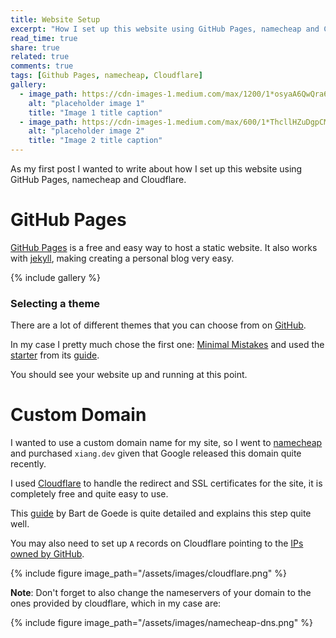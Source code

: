 ```yaml
---
title: Website Setup
excerpt: "How I set up this website using GitHub Pages, namecheap and Cloudflare"
read_time: true
share: true
related: true
comments: true
tags: [Github Pages, namecheap, Cloudflare]
gallery:
  - image_path: https://cdn-images-1.medium.com/max/1200/1*osyaA6QwQra6llfoFYAOkw.png
    alt: "placeholder image 1"
    title: "Image 1 title caption"
  - image_path: https://cdn-images-1.medium.com/max/600/1*ThcllHZuDgpCMUCjYLqQag.png
    alt: "placeholder image 2"
    title: "Image 2 title caption"
---
```


As my first post I wanted to write about how I set up this website using GitHub Pages, namecheap and Cloudflare.

# GitHub Pages

[GitHub Pages](https://pages.github.com/) is a free and easy way to host a static website. It also works with [jekyll](https://jekyllrb.com/), making creating a personal blog very easy.

{% include gallery %}

### Selecting a theme

There are a lot of different themes that you can choose from on [GitHub](https://github.com/topics/jekyll-theme).

In my case I pretty much chose the first one: [Minimal Mistakes](https://github.com/mmistakes/minimal-mistakes) and used the [starter](https://github.com/mmistakes/mm-github-pages-starter/generate) from its [guide](https://mmistakes.github.io/minimal-mistakes/docs/quick-start-guide/).

You should see your website up and running at this point.

# Custom Domain

I wanted to use a custom domain name for my site, so I went to [namecheap](https://www.namecheap.com/) and purchased `xiang.dev` given that Google released this domain quite recently.

I used [Cloudflare](https://www.cloudflare.com/) to handle the redirect and SSL certificates for the site, it is completely free and quite easy to use.

This [guide](https://bart.degoe.de/free-ssl-on-github-pages-with-a-custom-domain/) by Bart de Goede is quite detailed and explains this step quite well.

You may also need to set up `A` records on Cloudflare pointing to the [IPs owned by GitHub](https://help.github.com/en/articles/setting-up-an-apex-domain#configuring-a-records-with-your-dns-provider).

{% include figure image_path="/assets/images/cloudflare.png" %}

**Note**: Don't forget to also change the nameservers of your domain to the ones provided by cloudflare, which in my case are:

{% include figure image_path="/assets/images/namecheap-dns.png" %}
